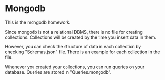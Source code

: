 # Mongodb
This is the mongodb homework.

Since mongodb is not a relational DBMS, there is no file for creating collections. Collections will be created by the time you insert data in them.

However, you can check the structure of data in each collection by checking "Schemas.json" file. There is an example for each collection in the file.

Whenever you created your collections, you can run queries on your database.
Queries are stored in "Queries.mongodb".
